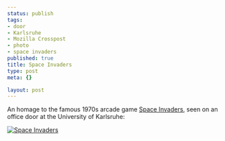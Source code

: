 ```yaml
--- 
status: publish
tags: 
- door
- Karlsruhe
- Mozilla Crosspost
- photo
- space invaders
published: true
title: Space Invaders
type: post
meta: {}

layout: post
---
```

An homage to the famous 1970s arcade game <a href="http://en.wikipedia.org/wiki/Space_Invaders">Space Invaders</a>, seen on an office door at the University of Karlsruhe:

<a href="http://www.ipernity.com/doc/fredw/1006685"><img src='http://fredericiana.com/wp-content/uploads/2007/11/spaceinvaders-thumb.jpg' alt='Space Invaders' class="center" align="center" /></a>
